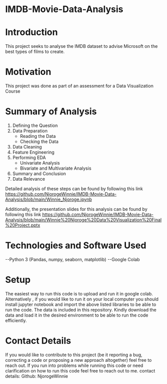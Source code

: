# IMDB-Movie-Data-Analysis

# Introduction
This project seeks to analyse the IMDB dataset to advise Microsoft on the best types of films to create.

# Motivation
This project was done as part of an assessment for a Data Visualization Course

# Summary of Analysis
1. Defining the Question
2. Data Preparation
    * Reading the Data
    * Checking the Data
3. Data Cleaning
4. Feature Engineering
5. Performing EDA
    * Univariate Analysis
    * Bivariate and Multivariate Analysis
6. Summary and Conclusion
7. Data Relevance

Detailed analysis of these steps can be found by following this link https://github.com/NjorogeWinnie/IMDB-Movie-Data-Analysis/blob/main/Winnie_Njoroge.ipynb

Additionally, the presentation slides for this analysis can be found by following this link https://github.com/NjorogeWinnie/IMDB-Movie-Data-Analysis/blob/main/Winnie%20Njoroge%20Data%20Visualization%20Final%20Project.pptx 

# Technologies and Software Used
--Python 3 (Pandas, numpy, seaborn, matplotlib)
--Google Colab

# Setup
The easiest way to run this code is to upload and run it in google colab. Alternatively , if you would like to run it on your local computer you should install jupyter notebook and import the above listed libraries to be able to run the code. The data is included in this repository. Kindly download the data and load it in the desired environment to be able to run the code efficiently.

# Contact Details
If you would like to contribute to this project (be it reporting a bug, correcting a code or proposing a new approach altogether) feel free to reach out. If you run into problems while running this code or need clarification on how to run this code feel free to reach out to me. contact details: Github: NjorogeWinnie
